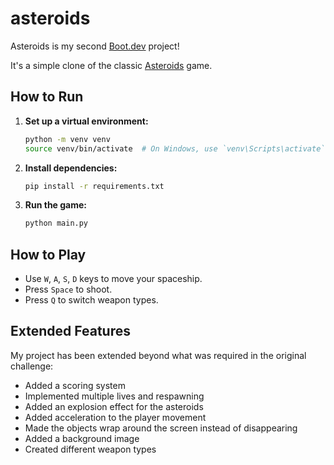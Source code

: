 # asteroids

Asteroids is my second [Boot.dev](https://www.boot.dev) project!

It's a simple clone of the classic [Asteroids](https://en.wikipedia.org/wiki/Asteroids_(video_game)) game.

## How to Run

1. **Set up a virtual environment:**
   ```bash
   python -m venv venv
   source venv/bin/activate  # On Windows, use `venv\Scripts\activate`
   ```

2. **Install dependencies:**
   ```bash
   pip install -r requirements.txt
   ```

3. **Run the game:**
   ```bash
   python main.py
   ```

## How to Play

- Use `W`, `A`, `S`, `D` keys to move your spaceship.
- Press `Space` to shoot.
- Press `Q` to switch weapon types.
  
## Extended Features

My project has been extended beyond what was required in the original challenge:
- Added a scoring system
- Implemented multiple lives and respawning
- Added an explosion effect for the asteroids
- Added acceleration to the player movement
- Made the objects wrap around the screen instead of disappearing
- Added a background image
- Created different weapon types
